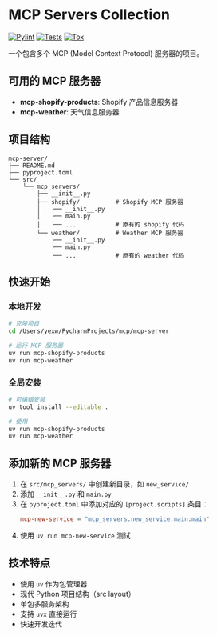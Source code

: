 # MCP Servers Collection

[![Pylint](https://github.com/nimysan/palza-mcp-and-tools/actions/workflows/pylint.yml/badge.svg)](https://github.com/nimysan/palza-mcp-and-tools/actions/workflows/pylint.yml)
[![Tests](https://github.com/nimysan/palza-mcp-and-tools/actions/workflows/test.yml/badge.svg)](https://github.com/nimysan/palza-mcp-and-tools/actions/workflows/test.yml)
[![Tox](https://github.com/nimysan/palza-mcp-and-tools/actions/workflows/tox.yml/badge.svg)](https://github.com/nimysan/palza-mcp-and-tools/actions/workflows/tox.yml)

一个包含多个 MCP (Model Context Protocol) 服务器的项目。

## 可用的 MCP 服务器

- **mcp-shopify-products**: Shopify 产品信息服务器
- **mcp-weather**: 天气信息服务器

## 项目结构

```
mcp-server/
├── README.md
├── pyproject.toml
└── src/
    └── mcp_servers/
        ├── __init__.py
        ├── shopify/          # Shopify MCP 服务器
        │   ├── __init__.py
        │   ├── main.py
        │   └── ...           # 原有的 shopify 代码
        └── weather/          # Weather MCP 服务器
            ├── __init__.py
            ├── main.py
            └── ...           # 原有的 weather 代码
```

## 快速开始

### 本地开发

```bash
# 克隆项目
cd /Users/yexw/PycharmProjects/mcp/mcp-server

# 运行 MCP 服务器
uv run mcp-shopify-products
uv run mcp-weather
```

### 全局安装

```bash
# 可编辑安装
uv tool install --editable .

# 使用
uv run mcp-shopify-products
uv run mcp-weather
```

## 添加新的 MCP 服务器

1. 在 `src/mcp_servers/` 中创建新目录，如 `new_service/`
2. 添加 `__init__.py` 和 `main.py`
3. 在 `pyproject.toml` 中添加对应的 `[project.scripts]` 条目：
   ```toml
   mcp-new-service = "mcp_servers.new_service.main:main"
   ```
4. 使用 `uv run mcp-new-service` 测试

## 技术特点

- 使用 `uv` 作为包管理器
- 现代 Python 项目结构（src layout）
- 单包多服务架构
- 支持 `uvx` 直接运行
- 快速开发迭代
